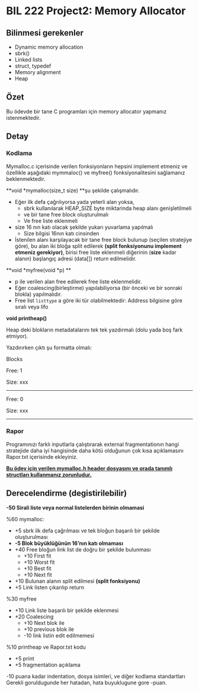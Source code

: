 

# BIL 222 Project2: Memory Allocator


## Bilinmesi gerekenler



* Dynamic memory allocation
* sbrk()
* Linked lists
* struct, typedef
* Memory alignment
* Heap


## Özet

Bu ödevde bir tane C programları için memory allocator yapmanız istenmektedir.


## Detay


### Kodlama

Mymalloc.c içerisinde verilen fonksiyonların hepsini implement etmeniz ve özellikle aşağıdaki mymmaloc() ve myfree() fonksiyonalitesini sağlamanız beklenmektedir.

**void *mymalloc(size_t size) **şu şekilde çalışmalıdır.



* Eğer ilk defa çağrılıyorsa yada yeterli alan yoksa, 
    * sbrk kullanılarak HEAP_SIZE byte miktarinda heap alanı genişletilmeli 
    * ve bir tane free block oluşturulmalı
    * Ve free liste eklenmeli
* size  16 nın katı olacak şekilde yukarı yuvarlama yapılmalı
    * Size bilgisi 16nın katı cinsinden
* İstenilen alanı karşılayacak bir tane free block bulunup (seçilen stratejiye göre), bu alan iki bloğa split edilerek **(split fonksiyonunu implement etmeniz gerekiyor)**, birisi free liste eklenmeli diğerinin (**size** kadar alanın)  başlangıç adresi (data[]) return edilmelidir.

**void *myfree(void *p) **



* p ile verilen alan free edilerek free liste eklenmelidir.
* Eğer coalescing(birleştirme) yapılabiliyorsa (bir önceki ve bir sonraki blokla) yapılmalıdır. 
* Free list `listtype` a göre iki tür olabilmektedir: Address bilgisine göre sıralı veya lifo

**void printheap()**

Heap deki blokların metadatalarını tek tek yazdırmalı (dolu yada boş fark etmiyor). 

Yazdırırken çıktı şu formatta olmalı:

Blocks

Free: 1

Size: xxx  

---------------

Free: 0

Size: xxx  

---------------


### Rapor

Programınızı farklı inputlarla çalıştırarak external fragmentationın hangi stratejide daha iyi hangisinde daha kötü olduğunun çok kısa açıklamasını Rapor.txt içerisinde ekleyiniz. 

**<span style="text-decoration:underline;">Bu ödev için verilen mymalloc.h header dosyasını ve orada tanımlı structları kullanmanız zorunludur. </span>**


## Derecelendirme (degistirilebilir)

**-50 Sirali liste veya normal listelerden birinin olmamasi**

%60 mymalloc:



* +5 sbrk ilk defa çağrılması ve tek bloğun başarılı bir şekilde oluşturulması
* **-5 Blok büyüklüğünün 16’nın katı olmaması**
* +40 Free bloğun link list de doğru bir şekilde bulunması
    * +10 First fit
    * +10 Worst fit
    * +10 Best fit
    * +10 Next fit
* +10 Bulunan alanın split edilmesi **(split fonksiyonu)**
* +5 Link listen çıkarılıp return

%30 myfree 



* +10 Link liste başarılı bir şekilde eklenmesi
* +20 Coalescing
    * +10 Next blok ile
    * +10 previous blok ile
    * -10 link listin edit edilmemesi

%10 printheap ve Rapor.txt kodu



* +5 print
* +5 fragmentation açıklama 

-10 puana kadar indentation, dosya isimleri, ve diğer kodlama standartları
Gerekli goruldugunde her hatadan, hata buyuklugune gore -puan.
